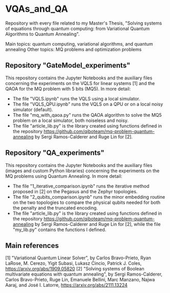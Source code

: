 # VQAs_and_QA
Repository with every file related to my Master's Thesis, "Solving systems of equations through quantum computing: from Variational Quantum Algorithms to Quantum Annealing". 

Main topics: quantum computing, variational algorithms, and quantum annealing
Other topics: MQ problems and optimization problems


## Repository "GateModel_experiments"
This repository contains the Jupyter Notebooks and the auxiliary files concerning the experiments on the VQLS for linear systems [1] and the QAOA for the MQ problem with 5 bits (MQ5).
In more detail:
* The file "VQLS.ipynb" runs the VQLS using a local simulator. 
* The file "VQLS_QPU.ipynb" runs the VQLS on a QPU or on a local noisy simulator (default).
* The file "mq_with_qaoa.py" runs the QAOA algorithm to solve the MQ5 problem on a local simulator, both noiseless and noisy.
* The file "article_lib.py" is the library created using functions defined in the repository https://github.com/qiboteam/mq-problem-quantum-annealing by Sergi Ramos-Calderer and Ruge Lin for [2].


## Repository "QA_experiments"
This repository contains the Jupyter Notebooks and the auxiliary files (images and custom Python libraries) concerning the experiments on the MQ problems using Quantum Annealing.
In more detail:
* The file "1_iterative_comparison.ipynb" runs the iterative method proposed in [2] on the Pegasus and the Zephyr topologies. 
* The file "2_qubits_comparison.ipynb" runs the minor embedding routine on the two topologies to compare the physical qubits needed for both the penalty and the truncated encoding.
* The file "article_lib.py" is the library created using functions defined in the repository https://github.com/qiboteam/mq-problem-quantum-annealing by Sergi Ramos-Calderer and Ruge Lin for [2], while the file "my_lib.py" contains the functions I defined.


## Main references
[1] "Variational Quantum Linear Solver", by Carlos Bravo-Prieto, Ryan LaRose, M. Cerezo, Yigit Subasi, Lukasz Cincio, Patrick J. Coles, https://arxiv.org/abs/1909.05820
[2] "Solving systems of Boolean multivariate equations with quantum annealing", by Sergi Ramos-Calderer, Carlos Bravo-Prieto, Ruge Lin, Emanuele Bellini, Marc Manzano, Najwa Aaraj, and José I. Latorre, https://arxiv.org/abs/2111.13224
